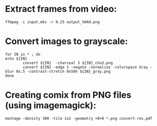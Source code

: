 # Extract frames from video:
```
ffmpeg -i input.mkv -r 0.25 output_%04d.png
```
# Convert images to grayscale:
```
for IN in * ; do                                                                                   
echo ${IN}        
        convert ${IN}  -charcoal 3 ${IN}_cha3.png
        convert ${IN} -edge 1 -negate -normalize -colorspace Gray -blur 0x.5 -contrast-stretch 0x50% ${IN}_gray.png
done
```

# Creating comix from PNG files (using imagemagick):
```
montage -density 300 -tile 1x2 -geometry +0+0 *.png convert-res.pdf
```
